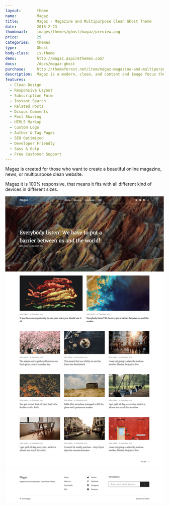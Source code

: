 ```yaml
---
layout:       theme
name:         Magaz
title:        Magaz - Magazine and Multipurpose Clean Ghost Theme
date:         2016-2-23
thumbnail:    images/themes/ghost/magaz/preview.png
price:        29
categories:   themes
type:         Ghost
body-class:   is-theme
demo:         http://magaz.aspirethemes.com/
docs:         /docs/magaz-ghost
purchase:     http://themeforest.net/item/magaz-magazine-and-multipurpose-clean-ghost-theme/14907507?ref=aspirethemes
description:  Magaz is a modern, clean, and content and image focus theme for Ghost.
features:
  - Clean Design
  - Responsive Layout
  - Subscription Form
  - Instant Search
  - Related Posts
  - Disqus Comments
  - Post Sharing
  - HTML5 Markup
  - Custom Logo
  - Author & Tag Pages
  - SEO Optimized
  - Developer Friendly
  - Sass & Gulp
  - Free Customer Support
---
```


Magaz is created for those who want to create a beautiful online magazine, news, or multipurpose clean website.

Magaz it is 100% responsive, that means it fits with all different kind of devices in different sizes.

![magaz-ghost-full-preview](/images/themes/ghost/magaz/full-preview.png)